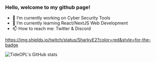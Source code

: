 ### Hello, welcome to my github page!

- 🔭 I’m currently working on Cyber Security Tools
- 🌱 I’m currently learning React/NextJS Web Development
- 📫 How to reach me: Twitter & Discord

https://img.shields.io/twitch/status/SharkyE2?color=red&style=for-the-badge

![TideOPL's GitHub stats](https://github-readme-stats.vercel.app/api?username=TideOPL&theme=synthwave&show_icons=true)
